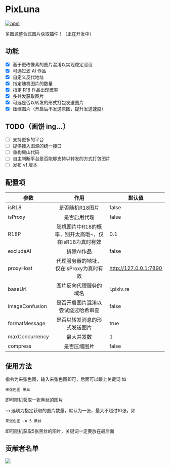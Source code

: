 # PixLuna

[![npm](https://img.shields.io/npm/v/koishi-plugin-pixluna?style=flat-square)](https://www.npmjs.com/package/koishi-plugin-pixluna)

多图源整合式图片获取插件！（正在开发中）

## 功能

- [x] 基于更改像素的图片混淆以实现稳定涩涩
- [x] 可选过滤 AI 作品
- [x] 自定义反代地址
- [x] 指定随机图片的数量
- [x] 指定 R18 作品出现概率
- [x] 多并发获取图片
- [x] 可选是否以转发的形式打包发送图片
- [x] 压缩图片（开启后不发送原图，提升发送速度）

## TODO（画饼 ing...）

- [ ] 支持更多的平台
- [ ] 提供接入图源的统一接口
- [ ] 重构屎山代码
- [ ] 自主判断平台是否能够支持以转发的方式打包图片
- [ ] 发布 v1 版本

## 配置项

| 参数 | 作用 | 默认值 |
|---|:---:|---|
| isR18 | 是否随机R18图片 | false |
| isProxy | 是否启用代理 | false |
| R18P | 随机图片中R18的概率，别开太高哦~，仅在isR18为真时有效 | 0.1  |
| excludeAI | 排除AI作品 | false |
| proxyHost | 代理服务器的地址，仅在isProxy为真时有效 | http://127.0.0.1:7890 |
| baseUrl | 图片反向代理服务的域名 | i.pixiv.re |
| imageConfusion | 是否开启图片混淆以尝试绕过哈希审查 | false |
| formatMessage | 是否以转发消息的形式发送图片 | true |
| maxConcurrency | 最大并发数 | 1 |
| compress | 是否压缩图片 | false |

## 使用方法

指令为来张色图，输入来张色图即可，后面可以跟上关键词
如
```
来张色图 黑丝
```
即可随机获取一张黑丝的图片

-n 选项为指定获取的图片数量，默认为一张，最大不超过10张，如
```
来张色图 -n 5 黑丝
```
即可随机获取5张黑丝的图片，关键词一定要放在最后面

## 贡献者名单

<a href="https://github.com/Hoshino-Yumetsuki/pixluna/graphs/contributors">
  <img src="https://contrib.rocks/image?repo=Hoshino-Yumetsuki/pixluna" />
</a>
